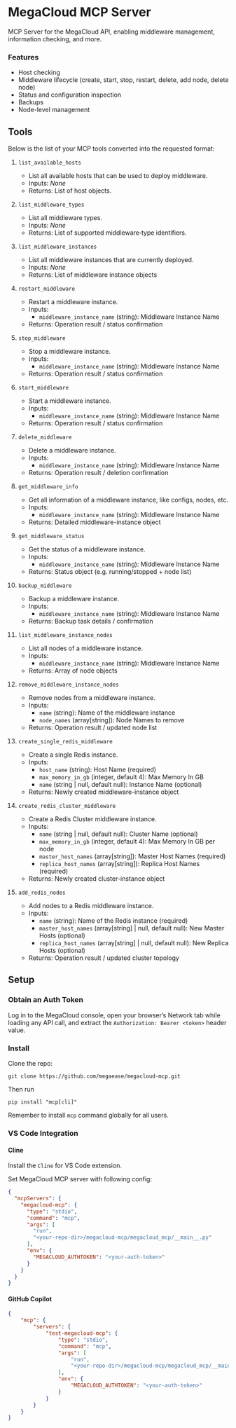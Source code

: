 # MegaCloud MCP Server

MCP Server for the MegaCloud API, enabling middleware management, information checking, and more.

### Features

- Host checking
- Middleware lifecycle (create, start, stop, restart, delete, add node, delete node)
- Status and configuration inspection
- Backups
- Node-level management

## Tools

Below is the list of your MCP tools converted into the requested format:

1. `list_available_hosts`  
   - List all available hosts that can be used to deploy middleware.  
   - Inputs: _None_  
   - Returns: List of host objects.

2. `list_middleware_types`  
   - List all middleware types.  
   - Inputs: _None_  
   - Returns: List of supported middleware‐type identifiers.

3. `list_middleware_instances`  
   - List all middleware instances that are currently deployed.  
   - Inputs: _None_  
   - Returns: List of middleware instance objects

4. `restart_middleware`  
   - Restart a middleware instance.  
   - Inputs:  
     - `middleware_instance_name` (string): Middleware Instance Name  
   - Returns: Operation result / status confirmation

5. `stop_middleware`  
   - Stop a middleware instance.  
   - Inputs:  
     - `middleware_instance_name` (string): Middleware Instance Name  
   - Returns: Operation result / status confirmation

6. `start_middleware`  
   - Start a middleware instance.  
   - Inputs:  
     - `middleware_instance_name` (string): Middleware Instance Name  
   - Returns: Operation result / status confirmation

7. `delete_middleware`  
   - Delete a middleware instance.  
   - Inputs:  
     - `middleware_instance_name` (string): Middleware Instance Name  
   - Returns: Operation result / deletion confirmation

8. `get_middleware_info`  
   - Get all information of a middleware instance, like configs, nodes, etc.  
   - Inputs:  
     - `middleware_instance_name` (string): Middleware Instance Name  
   - Returns: Detailed middleware-instance object

9. `get_middleware_status`  
   - Get the status of a middleware instance.  
   - Inputs:  
     - `middleware_instance_name` (string): Middleware Instance Name  
   - Returns: Status object (e.g. running/stopped + node list)

10. `backup_middleware`  
    - Backup a middleware instance.  
    - Inputs:  
      - `middleware_instance_name` (string): Middleware Instance Name  
    - Returns: Backup task details / confirmation

11. `list_middleware_instance_nodes`  
    - List all nodes of a middleware instance.  
    - Inputs:  
      - `middleware_instance_name` (string): Middleware Instance Name  
    - Returns: Array of node objects

12. `remove_middleware_instance_nodes`  
    - Remove nodes from a middleware instance.  
    - Inputs:  
      - `name` (string): Name of the middleware instance  
      - `node_names` (array[string]): Node Names to remove  
    - Returns: Operation result / updated node list

13. `create_single_redis_middleware`  
    - Create a single Redis instance.  
    - Inputs:  
      - `host_name` (string): Host Name (required)  
      - `max_memory_in_gb` (integer, default 4): Max Memory In GB  
      - `name` (string | null, default null): Instance Name (optional)  
    - Returns: Newly created middleware-instance object

14. `create_redis_cluster_middleware`  
    - Create a Redis Cluster middleware instance.  
    - Inputs:  
      - `name` (string | null, default null): Cluster Name (optional)  
      - `max_memory_in_gb` (integer, default 4): Max Memory In GB per node  
      - `master_host_names` (array[string]): Master Host Names (required)  
      - `replica_host_names` (array[string]): Replica Host Names (required)  
    - Returns: Newly created cluster-instance object

15. `add_redis_nodes`  
    - Add nodes to a Redis middleware instance.  
    - Inputs:  
      - `name` (string): Name of the Redis instance (required)  
      - `master_host_names` (array[string] | null, default null): New Master Hosts (optional)  
      - `replica_host_names` (array[string] | null, default null): New Replica Hosts (optional)  
    - Returns: Operation result / updated cluster topology


## Setup

### Obtain an Auth Token

Log in to the MegaCloud console, open your browser’s Network tab while loading any API call, and extract the `Authorization: Bearer <token>` header value.

### Install

Clone the repo:
```
git clone https://github.com/megaease/megacloud-mcp.git
```

Then run
```
pip install "mcp[cli]"
```

Remember to install `mcp` command globally for all users.

### VS Code Integration

#### Cline
Install the `Cline` for VS Code extension. 

Set MegaCloud MCP server with following config:

```json
{
  "mcpServers": {
    "megacloud-mcp": {
      "type": "stdio",
      "command": "mcp",
      "args": [
        "run",
        "<your-repo-dir>/megacloud-mcp/megacloud_mcp/__main__.py"
      ],
      "env": {
        "MEGACLOUD_AUTHTOKEN": "<your-auth-token>"
      }
    }
  }
}
```
#### GitHub Copilot
```json
{
    "mcp": {
        "servers": {
            "test-megacloud-mcp": {
                "type": "stdio",
                "command": "mcp",
                "args": [
                    "run",
                    "<your-repo-dir>/megacloud-mcp/megacloud_mcp/__main__.py"
                ],
                "env": {
                    "MEGACLOUD_AUTHTOKEN": "<your-auth-token>"
                }
            }
        }
    }
}
```